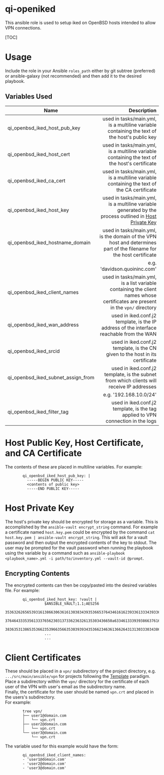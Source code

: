# qi-openiked

This ansible role is used to setup iked on OpenBSD hosts intended to allow VPN connections.

[TOC] 

# Usage
Include the role in your Ansible `roles_path` either by git subtree (preferred) or ansible-galaxy (not recommended) and then add it to the desired playbook.

## Variables Used
| Name | Description |
| ---  | ---:	     |
| qi_openbsd_iked_host_pub_key | used in tasks/main.yml, is a multiline variable containing the text of the host's public key |
| qi_openbsd_iked_host_cert | used in tasks/main.yml, is a multiline variable containing the text of the host's certificate |
| qi_openbsd_iked_ca_cert | used in tasks/main.yml, is a multiline variable containing the text of the CA certificate |
| qi_openbsd_iked_host_key | used in tasks/main.yml, is a multiline variable generated by the process outlined in [Host Private Key](#markdown-header-host-private-key) |
| qi_openbsd_iked_hostname_domain | used in tasks/main.yml, is the domain of the VPN host and determines part of the filename for the host certificate |     
| | e.g. 'davidson.quoininc.com' |
| qi_openbsd_iked_client_names | used in tasks/main.yml, is a list variable containing the client names whose certificates are present in the `vpn/` directory |
| qi_openbsd_iked_wan_address | used in iked.conf.j2 template, is the IP address of the interface reachable from the WAN |
| qi_openbsd_iked_srcid | used in iked.conf.j2 template, is the CN given to the host in its certificate  |
| qi_openbsd_iked_subnet_assign_from | used in iked.conf.j2 template, is the subnet from which clients will receive IP addresses |   
| | e.g. '192.168.10.0/24' |
| qi_openbsd_iked_filter_tag | used in iked.conf.j2 template, is the tag applied to VPN connection in the logs |


# Host Public Key, Host Certificate, and CA Certificate

The contents of these are placed in multiline variables.  For example:

            qi_openbsd_iked_host_pub_key: |
              -----BEGIN PUBLIC KEY----- 
              <contents of public key> 
              -----END PUBLIC KEY-----


# Host Private Key

The host's private key should be encrypted for storage as a variable.  This is accomplished by the `ansible-vault encrypt_string` command.  For example a certificate named `host.key.pem` could be encrypted by the command `cat host.key.pem | ansible-vault encrypt_string`.  This will ask for a vault password and then output the encrypted contents of the key to stdout.  The user may be prompted for the vault password when running the playbook using the variable by a command such as `ansible-playbook <playbook_name>.yml -i path/to/inventory.yml --vault-id @prompt`.  

## Encrypting Contents
The encrypted contents can then be copy/pasted into the desired variables file.  For example:   

            qi_openbsd_iked_host_key: !vault |    
                      $ANSIBLE_VAULT;1.1;AES256     
                      35363262656539316138663063616130383439353665376434616162393361333439336561666666
                      3764643335356133376562303137336236326135303436650a633461333939386637616633643030
                      38363531386535366235396635663530393934353662346361366264313130333034386531303837    
                      ...    
                      ...   


# Client Certificates 
These should be placed in a `vpn/` subdirectory of the project directory, e.g. `.../src/main/ansible/vpn` for projects following the [Template](https://bitbucket.org/quoin/template/src/master/) paradigm.    
Place a subdirectory within the `vpn/` directory for the certificate of each user of the VPN with user's email as the subdirectory name.    
Finally, the certificate for the user should be named `vpn.crt` and placed in the users's subdirectory.    
For example:    

            tree vpn/   
            ├── user1@domain.com    
            │   └── vpn.crt    
            ├── user2@domain.com    
            │   └── vpn.crt    
            └── user3@domain.com    
                └── vpn.crt    
            
The variable used for this example would have the form:   

            qi_openbsd_iked_client_names:
            - 'user1@domain.com'
            - 'user2@domain.com'
            - 'user3@domain.com'
            
